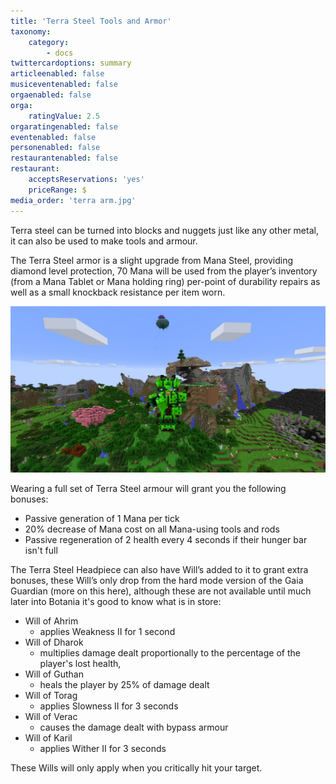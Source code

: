 ```yaml
---
title: 'Terra Steel Tools and Armor'
taxonomy:
    category:
        - docs
twittercardoptions: summary
articleenabled: false
musiceventenabled: false
orgaenabled: false
orga:
    ratingValue: 2.5
orgaratingenabled: false
eventenabled: false
personenabled: false
restaurantenabled: false
restaurant:
    acceptsReservations: 'yes'
    priceRange: $
media_order: 'terra arm.jpg'
---
```


Terra steel can be turned into blocks and nuggets just like any other metal, it can also be used to make tools and armour.

The Terra Steel armor is a slight upgrade from Mana Steel, providing diamond level protection, 70 Mana will be used from the player’s inventory (from a Mana Tablet or Mana holding ring) per-point of durability repairs as well as a small knockback resistance per item worn.

![](terra%20arm.jpg)

Wearing a full set of Terra Steel armour will grant you the following bonuses:

* Passive generation of 1 Mana per tick
* 20% decrease of Mana cost on all Mana-using tools and rods
* Passive regeneration of 2 health every 4 seconds if their hunger bar isn't full

The Terra Steel Headpiece can also have Will’s added to it to grant extra bonuses, these Will’s only drop from the hard mode version of the Gaia Guardian (more on this here), although these are not available until much later into Botania it's good to know what is in store:

*  Will of Ahrim
	* applies Weakness II for 1 second
*  Will of Dharok
	*  multiplies damage dealt proportionally to the percentage of the player's lost health,
*  Will of Guthan
	* heals the player by 25% of damage dealt
*  Will of Torag
	* applies Slowness II for 3 seconds
*  Will of Verac
	* causes the damage dealt with bypass armour
*  Will of Karil
	* applies Wither II for 3 seconds

These Wills will only apply when you critically hit your target.
